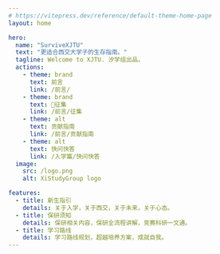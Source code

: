 ```yaml
---
# https://vitepress.dev/reference/default-theme-home-page
layout: home

hero:
  name: "SurviveXJTU"
  text: "更适合西交大学子的生存指南。"
  tagline: Welcome to XJTU. 汐学组出品。
  actions:
    - theme: brand
      text: 前言
      link: /前言/
    - theme: brand
      text: 🎉征集
      link: /前言/征集
    - theme: alt
      text: 贡献指南
      link: /前言/贡献指南
    - theme: alt
      text: 快问快答
      link: /入学篇/快问快答
  image:
    src: /logo.png
    alt: XiStudyGroup logo

features:
  - title: 新生指引
    details: 关于入学，关于西交，关于未来，关于心态。
  - title: 保研须知
    details: 保研相关内容，保研全流程讲解，竞赛科研一文通。
  - title: 学习路线
    details: 学习路线规划，超越培养方案，成就自我。
---
```


<div align: center>
  <img src="https://count.getloli.com/get/@:survivexjtu.github.io?theme=rule34" alt=":survivexjtu.github.io" style="display: block; margin: 0 auto; zoom: 0.00001%;">
</div>